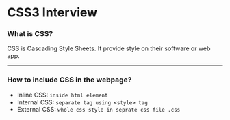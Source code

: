 # CSS3 Interview

### What is CSS?

CSS is Cascading Style Sheets. It provide style on their software or web app.

---

### How to include CSS in the webpage?

- Inline CSS: `inside html element`
- Internal CSS: `separate tag using <style> tag`
- External CSS: `whole css style in seprate css file .css`